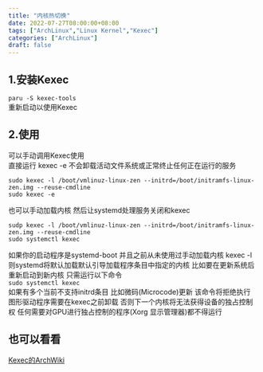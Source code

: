 ```yaml
---
title: "内核热切换"
date: 2022-07-27T08:00:00+08:00
tags: ["ArchLinux","Linux Kernel","Kexec"]
categories: ["ArchLinux"]
draft: false
---
```


## 1.安装Kexec

`paru -S kexec-tools`  
重新启动以使用Kexec

## 2.使用

可以手动调用Kexec使用  
直接运行 kexec -e 不会卸载活动文件系统或正常终止任何正在运行的服务

```
sudo kexec -l /boot/vmlinuz-linux-zen --initrd=/boot/initramfs-linux-zen.img --reuse-cmdline
sudo kexec -e 
```

也可以手动加载内核 然后让systemd处理服务关闭和kexec

```
sudp kexec -l /boot/vmlinuz-linux-zen --initrd=/boot/initramfs-linux-zen.img --reuse-cmdline
sudo systemctl kexec
```

如果你的启动程序是systemd-boot 并且之前从未使用过手动加载内核 kexec -l 则systemd将默认加载默认引导加载程序条目中指定的内核
比如要在更新系统后重新启动到新内核 只需运行以下命令  
`sudo systemctl kexec`  
如果有多个当前不支持initrd条目 比如微码(Microcode)更新 该命令将拒绝执行  
图形驱动程序需要在kexec之前卸载 否则下一个内核将无法获得设备的独占控制权 任何需要对GPU进行独占控制的程序(Xorg
显示管理器)都不得运行

## 也可以看看

[Kexec的ArchWiki](https://wiki.archlinux.org/title/kexec)